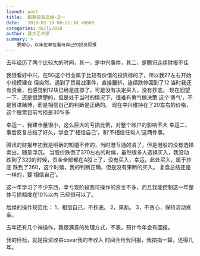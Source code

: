```yaml
---
layout: post
title:  股票投资总结-之一
date:   2019-02-10 00:21:30 +0800
categories: daily2018 
author: 莫大艺术家
summary: >
    要耐心，以年位单位看待自己的投资回报
---
```


去年经历了两个比较大的时间，其一，是中兴事件，其二，是腾讯连续财报不佳

我很看好中兴，在5G这个行业属于比较有价值的投资标的了，所以我27左右开始小规模建仓
但突然，遇到了贸易战事件，直接腰斩，连续跌停回到了12
当时我还有资金，也感觉到12块已经是底部了，可是没有决定买入，没有抄底。
现在回望一下，还是很清楚的，但是处于当时的情况下，很难有勇气做决策
这个‘勇气’，不是冒进赌博，而是相信自己的判断是正确的。
现在中兴维持在了20左右的价格，这个股票目前亏损是30%多

幸运一，我建仓量很小，这么巨大的亏损比例，对整个账户的影响不大
幸运二，事后反复总结了好久，学会了‘相信自己’，和‘不相信任何人’这两件事。

腾讯的财报年初我是明确的知道不佳的，当时港互通的清了，但是港股的没有选择卖出，随意浮沉。
当股价跌倒了370左右的时候，虽然很多人选择买入，我没动
跌到了320的时候，资金全部都在A股上了，没有买入，幸运，此处买入，属于抄底
跌到了260，这个时候，我的判断正确，但是没有果断的买入。
复盘总结还是一样的，要’相信自己‘。

这一年学习了不少东西，幸亏现阶段我可操作的资金不多，而且我能控制这一年整体亏损额度在10%以内
已经很可以了。


后续的操作规范化：
1，相信自己，不抄底。
2，果断。
3，不贪心，保持流动资金。

去年还有几个神操作，我很满意的处理方式，不表，预计今年会有回报。

我的目标，就是投资收益cover我的年收入
时间会给我回报，我掐指一算，还得几年。



